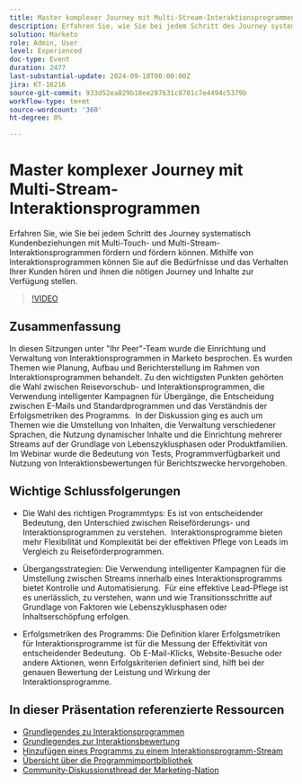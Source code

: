 ```yaml
---
title: Master komplexer Journey mit Multi-Stream-Interaktionsprogrammen
description: Erfahren Sie, wie Sie bei jedem Schritt des Journey systematisch Kundenbeziehungen mit Multi-Touch- und Multi-Stream-Interaktionsprogrammen fördern und fördern können. Mithilfe von Interaktionsprogrammen können Sie auf die Bedürfnisse und das Verhalten Ihrer Kunden hören und ihnen die nötigen Journey und Inhalte zur Verfügung stellen.
solution: Marketo
role: Admin, User
level: Experienced
doc-type: Event
duration: 2477
last-substantial-update: 2024-09-18T00:00:00Z
jira: KT-16216
source-git-commit: 933d52ea829b18ee287631c8701c7e4494c5379b
workflow-type: tm+mt
source-wordcount: '360'
ht-degree: 0%

---
```



# Master komplexer Journey mit Multi-Stream-Interaktionsprogrammen

Erfahren Sie, wie Sie bei jedem Schritt des Journey systematisch Kundenbeziehungen mit Multi-Touch- und Multi-Stream-Interaktionsprogrammen fördern und fördern können. Mithilfe von Interaktionsprogrammen können Sie auf die Bedürfnisse und das Verhalten Ihrer Kunden hören und ihnen die nötigen Journey und Inhalte zur Verfügung stellen.

>[!VIDEO](https://video.tv.adobe.com/v/3434490/?learn=on)

## Zusammenfassung 

In diesen Sitzungen unter &quot;Ihr Peer&quot;-Team wurde die Einrichtung und Verwaltung von Interaktionsprogrammen in Marketo besprochen. Es wurden Themen wie Planung, Aufbau und Berichterstellung im Rahmen von Interaktionsprogrammen behandelt. Zu den wichtigsten Punkten gehörten die Wahl zwischen Reisevorschub- und Interaktionsprogrammen, die Verwendung intelligenter Kampagnen für Übergänge, die Entscheidung zwischen E-Mails und Standardprogrammen und das Verständnis der Erfolgsmetriken des Programms. &#x200B; In der Diskussion ging es auch um Themen wie die Umstellung von Inhalten, die Verwaltung verschiedener Sprachen, die Nutzung dynamischer Inhalte und die Einrichtung mehrerer Streams auf der Grundlage von Lebenszyklusphasen oder Produktfamilien. Im Webinar wurde die Bedeutung von Tests, Programmverfügbarkeit und Nutzung von Interaktionsbewertungen für Berichtszwecke hervorgehoben. &#x200B;

## Wichtige Schlussfolgerungen

* Die Wahl des richtigen Programmtyps: Es ist von entscheidender Bedeutung, den Unterschied zwischen Reiseförderungs- und Interaktionsprogrammen zu verstehen. &#x200B; Interaktionsprogramme bieten mehr Flexibilität und Komplexität bei der effektiven Pflege von Leads im Vergleich zu Reiseförderprogrammen. &#x200B;

* Übergangsstrategien: Die Verwendung intelligenter Kampagnen für die Umstellung zwischen Streams innerhalb eines Interaktionsprogramms bietet Kontrolle und Automatisierung. &#x200B; Für eine effektive Lead-Pflege ist es unerlässlich, zu verstehen, wann und wie Transitionsschritte auf Grundlage von Faktoren wie Lebenszyklusphasen oder Inhaltserschöpfung erfolgen.

* Erfolgsmetriken des Programms: Die Definition klarer Erfolgsmetriken für Interaktionsprogramme ist für die Messung der Effektivität von entscheidender Bedeutung. &#x200B; Ob E-Mail-Klicks, Website-Besuche oder andere Aktionen, wenn Erfolgskriterien definiert sind, hilft bei der genauen Bewertung der Leistung und Wirkung der Interaktionsprogramme. &#x200B;

## In dieser Präsentation referenzierte Ressourcen

* [Grundlegendes zu Interaktionsprogrammen](https://experienceleague.adobe.com/en/docs/marketo/using/product-docs/email-marketing/drip-nurturing/creating-an-engagement-program/understanding-engagement-programs)
* [Grundlegendes zur Interaktionsbewertung](https://experienceleague.adobe.com/en/docs/marketo/using/product-docs/email-marketing/drip-nurturing/reports-and-notifications/understanding-the-engagement-score)
* [Hinzufügen eines Programms zu einem Interaktionsprogramm-Stream](https://experienceleague.adobe.com/en/docs/marketo/using/product-docs/email-marketing/drip-nurturing/creating-an-engagement-program/adding-a-program-to-an-engagement-program-stream)
* [Übersicht über die Programmimportbibliothek](https://experienceleague.adobe.com/en/docs/marketo/using/product-docs/core-marketo-concepts/programs/program-library/program-import-library-overview)
* [Community-Diskussionsthread der Marketing-Nation](https://nation.marketo.com/t5/product-discussions/sept-17-webinar-learn-from-your-peers-master-complex-customer/td-p/352582)